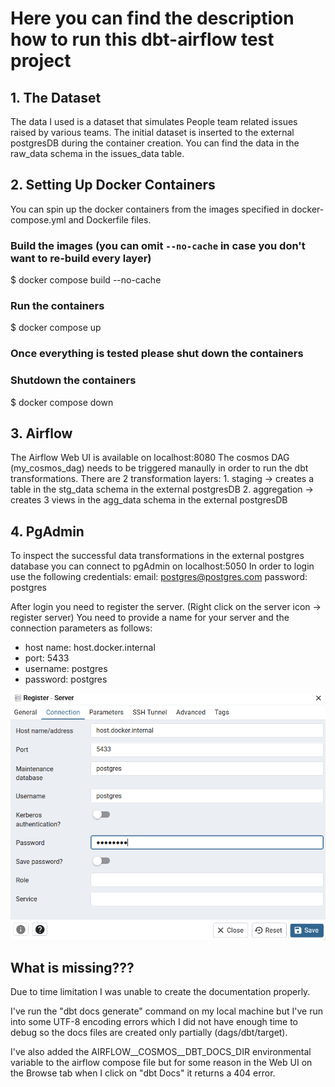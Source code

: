 # Here you can find the description how to run this dbt-airflow test project

## 1. The Dataset

The data I used is a dataset that simulates People team related issues raised by various teams.
The initial dataset is inserted to the external postgresDB during the container creation.
You can find the data in the raw_data schema in the issues_data table.


## 2. Setting Up Docker Containers

You can spin up the docker containers from the images specified in docker-compose.yml and Dockerfile files.

### Build the images (you can omit `--no-cache` in case you don't want to re-build every layer)
$ docker compose build --no-cache

### Run the containers
$ docker compose up

### Once everything is tested please shut down the containers 
### Shutdown the containers
$ docker compose down


## 3. Airflow

The Airflow Web UI is available on localhost:8080
The cosmos DAG (my_cosmos_dag) needs to be triggered manaully in order to run the dbt transformations.
There are 2 transformation layers:
    1. staging -> creates a table in the stg_data schema in the external postgresDB
    2. aggregation -> creates 3 views in the agg_data schema in the external postgresDB


## 4. PgAdmin

To inspect the successful data transformations in the external postgres database you can connect to pgAdmin on localhost:5050
In order to login use the following credentials:
email: postgres@postgres.com
password: postgres

After login you need to register the server. (Right click on the server icon -> register server)
You need to provide a name for your server and the connection parameters as follows:
- host name: host.docker.internal
- port: 5433
- username: postgres
- password: postgres



![alt text](image.png)



## What is missing???

Due to time limitation I was unable to create the documentation properly.

I've run the "dbt docs generate" command on my local machine but I've run into some UTF-8 encoding errors which I did not have enough time to debug so the docs files are created only partially (dags/dbt/target).

I've also added the AIRFLOW__COSMOS__DBT_DOCS_DIR environmental variable to the airflow compose file but for some reason in the Web UI on the Browse tab when I click on "dbt Docs" it returns a 404 error.
